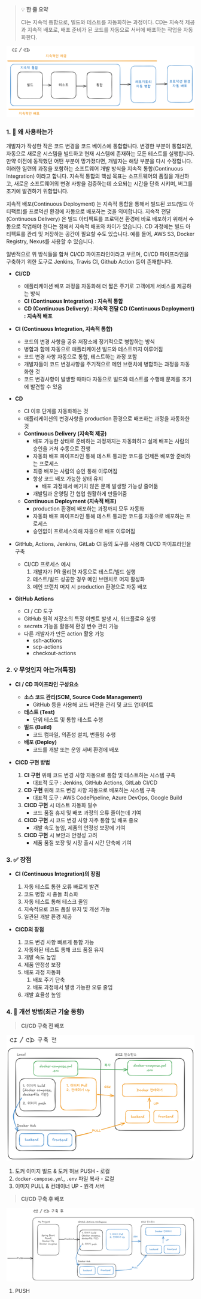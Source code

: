 > 💡 **한 줄 요약**
>
> CI는 지속적 통합으로, 빌드와 테스트를 자동화하는 과정이다. CD는 지속적 제공과 지속적 배포로, 배포 준비가 된 코드를 자동으로 서버에 배포하는 작업을 자동화한다.

![image.png](/ComputerScience/assets/ci_cd_1.png)

### 1. 🤔 왜 사용하는가

개발자가 작성한 작은 코드 변경을 코드 베이스에 통합합니다. 변경한 부분이 통합되면, 자동으로 새로운 시스템을 빌드하고 현재 시스템에 존재하는 모든 테스트를 실행합니다. 만약 이전에 동작했던 어떤 부분이 망가졌다면, 개발자는 해당 부분을 다시 수정합니다. 이러한 일련의 과정을 포함하는 소프트웨어 개발 방식을 지속적 통합(Continuous Integration) 이라고 합니다. 지속적 통합의 핵심 목표는 소프트웨어의 품질을 개선하고, 새로운 소프트웨어의 변경 사항을 검증하는데 소요되는 시간을 단축 시키며, 버그를 조기에 발견하기 위함입니다.

지속적 배포(Continuous Deployment) 는 지속적 통합을 통해서 빌드된 코드(빌드 아티팩트)를 프로덕션 환경에 자동으로 배포하는 것을 의미합니다. 지속적 전달(Continuous Delivery) 은 빌드 아티팩트를 프로덕션 환경에 바로 배포하기 위해서 수동으로 작업해야 한다는 점에서 지속적 배포와 차이가 있습니다. CD 과정에는 빌드 아티팩트를 관리 및 저장하는 공간이 필요할 수도 있습니다. 예를 들어, AWS S3, Docker Registry, Nexus를 사용할 수 있습니다.

일반적으로 위 방식들을 합쳐 CI/CD 파이프라인이라고 부르며, CI/CD 파이프라인을 구축하기 위한 도구로 Jenkins, Travis CI, Github Action 등이 존재합니다.

- **CI/CD**

  - 애플리케이션 배포 과정을 자동화해 더 짧은 주기로 고객에게 서비스를 제공하는 방식
  - **CI (Continuous Integration) : 지속적 통합**
  - **CD (Continuous Delivery) : 지속적 전달
    CD (Continuous Deployment) : 지속적 배포**

- **CI (Continuous Integration, 지속적 통합)**

  - 코드의 변경 사항을 공유 저장소에 정기적으로 병합하는 방식
  - 병합과 함께 자동으로 애플리케이션 빌드와 테스트까지 이루어짐
  - 코드 변경 사항 자동으로 통합, 테스트하는 과정 포함
  - 개발자들이 코드 변경사항을 주기적으로 메인 브랜치에 병합하는 과정을 자동화한 것
  - 코드 변경사항이 발생할 때마다 자동으로 빌드와 테스트를 수행해 문제를 조기에 발견할 수 있음

- **CD**

  - CI 이후 단계를 자동화하는 것
  - 애플리케이션의 변경사항을 production 환경으로 배포하는 과정을 자동화한 것
  - **Continuous Delivery (지속적 제공)**
    - 배포 가능한 상태로 준비하는 과정까지는 자동화하고 실제 배포는 사람의 승인을 거쳐 수동으로 진행
    - 자동화 배포 파이프라인 통해 테스트 통과한 코드를 언제든 배포할 준비하는 프로세스
    - 최종 배포는 사람의 승인 통해 이루어짐
    - 항상 코드 배포 가능한 상태 유지
      - 배포 과정에서 예기치 않은 문제 발생할 가능성 줄어듦
    - 개발팀과 운영팀 간 협업 원활하게 만들어줌
  - **Continuous Deployment (지속적 배포)**
    - production 환경에 배포하는 과정까지 모두 자동화
    - 자동화 배포 파이프라인 통해 테스트 통과한 코드를 자동으로 배포하는 프로세스
    - 승인없이 프로세스의해 자동으로 배포 이루어짐

- GitHub, Actions, Jenkins, GitLab CI 등의 도구를 사용해 CI/CD 파이프라인을 구축

  - CI/CD 프로세스 예시
    1. 개발자가 PR 올리면 자동으로 테스트/빌드 실행
    2. 테스트/빌드 성공한 경우 메인 브랜치로 머지 활성화
    3. 메인 브랜치 머지 시 production 환경으로 자동 배포

- **GitHub Actions**
  - CI / CD 도구
  - GitHub 원격 저장소의 특정 이벤트 발생 시, 워크플로우 실행
  - secrets 기능을 활용해 환경 변수 관리 가능
  - 다른 개발자가 만든 action 활용 가능
    - ssh-actions
    - scp-actions
    - checkout-actions

### 2. 💡 무엇인지 아는가(특징)

- **CI / CD 파이프라인 구성요소**

  - **소스 코드 관리(SCM, Source Code Management)**
    - GitHub 등을 사용해 코드 버전을 관리 및 코드 업데이트
  - **테스트 (Test)**
    - 단위 테스트 및 통합 테스트 수행
  - **빌드 (Build)**
    - 코드 컴파일, 의존성 설치, 번들링 수행
  - **배포 (Deploy)**
    - 코드를 개발 또는 운영 서버 환경에 배포

- **CICD 구현 방법**
  1. **CI 구현** 위해 코드 변경 사항 자동으로 통합 및 테스트하는 시스템 구축
     - 대표적 도구 : Jenkins, GitHub Actions, GitLab CI/CD
  2. **CD 구현** 위해 코드 변경 사항 자동으로 배포하는 시스템 구축
     - 대표적 도구 : AWS CodePipeline, Azure DevOps, Google Build
  3. **CICD 구현** 시 테스트 자동화 필수
     - 코드 품질 휴지 및 배포 과정의 오류 줄이는데 기여
  4. **CICD 구현** 시 코드 변경 사항 자주 통합 및 배포 중요
     - 개발 속도 높임, 제품의 안정성 보장에 기여
  5. **CICD 구현** 시 보안과 안정성 고려
     - 제품 품질 보장 및 시장 출시 시간 단축에 기여

### 3. ✅ 장점

- **CI (Continuous Integration)의 장점**

  1. 자동 테스트 통한 오류 빠르게 발견
  2. 코드 병합 시 충돌 최소화
  3. 자동 테스트 통해 테스크 줄임
  4. 지속적으로 코드 품질 유지 및 개선 가능
  5. 일관된 개발 환경 제공

- **CICD의 장점**
  1. 코드 변경 사항 빠르게 통합 가능
  2. 자동화된 테스트 통해 코드 품질 유지
  3. 개발 속도 높임
  4. 제품 안정성 보장
  5. 배포 과정 자동화
     1. 배포 주기 단축
     2. 배포 과정에서 발생 가능한 오류 줄임
  6. 개발 효율성 높임

### 4. 🔄 개선 방법(최근 기술 동향)

> **CI/CD 구축 전 배포**

![image.png](/ComputerScience/assets/cd_cd_2.png)

1. 도커 이미지 빌드 & 도커 허브 PUSH - 로컬
2. `docker-compose.yml`, `.env` 파일 복사 - 로컬
3. 이미지 PULL & 컨테이너 UP - 원격 서버

> **CI/CD 구축 후 배포**

![image.png](/ComputerScience/assets/ci_cd_3.png)

1. PUSH
